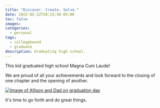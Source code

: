 ```yaml
---
title: "Discover. Create. Solve."
date: 2022-05-22T20:23:50-05:00
toc: false
images:
categories:
  - personal
tags: 
  - collegebound
  - graduate
description: Graduating high school.
---
```


This kid graduated high school Magna Cum Laude!

We are proud of all your achievements and look forward to the closing of one chapter and the opening of another.

[![Image of Allison and Dad on graduation day](/images/2022-05-23-20-25-41.png)](/images/2022-05-23-20-25-41.png)

It's time to go forth and do great things.